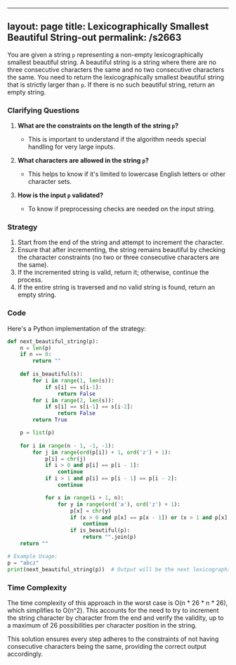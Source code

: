 
---
layout: page
title:  Lexicographically Smallest Beautiful String-out
permalink: /s2663
---
You are given a string `p` representing a non-empty lexicographically smallest beautiful string. A beautiful string is a string where there are no three consecutive characters the same and no two consecutive characters the same. You need to return the lexicographically smallest beautiful string that is strictly larger than `p`. If there is no such beautiful string, return an empty string.

### Clarifying Questions
1. **What are the constraints on the length of the string `p`?**
   - This is important to understand if the algorithm needs special handling for very large inputs.

2. **What characters are allowed in the string `p`?**
   - This helps to know if it's limited to lowercase English letters or other character sets.

3. **How is the input `p` validated?**
   - To know if preprocessing checks are needed on the input string.

### Strategy
1. Start from the end of the string and attempt to increment the character.
2. Ensure that after incrementing, the string remains beautiful by checking the character constraints (no two or three consecutive characters are the same).
3. If the incremented string is valid, return it; otherwise, continue the process.
4. If the entire string is traversed and no valid string is found, return an empty string.

### Code

Here's a Python implementation of the strategy:

```python
def next_beautiful_string(p):
    n = len(p)
    if n == 0:
        return ""
    
    def is_beautiful(s):
        for i in range(1, len(s)):
            if s[i] == s[i-1]:
                return False
        for i in range(2, len(s)):
            if s[i] == s[i-1] == s[i-2]:
                return False
        return True

    p = list(p)
    
    for i in range(n - 1, -1, -1):
        for j in range(ord(p[i]) + 1, ord('z') + 1):
            p[i] = chr(j)
            if i > 0 and p[i] == p[i - 1]:
                continue
            if i > 1 and p[i] == p[i - 1] == p[i - 2]:
                continue

            for x in range(i + 1, n):
                for y in range(ord('a'), ord('z') + 1):
                    p[x] = chr(y)
                    if (x > 0 and p[x] == p[x - 1]) or (x > 1 and p[x] == p[x - 1] == p[x - 2]):
                        continue
                    if is_beautiful(p):
                        return "".join(p)
    return ""

# Example Usage:
p = "abcz"
print(next_beautiful_string(p))  # Output will be the next lexicographically smallest beautiful string after "abcz"
```

### Time Complexity
The time complexity of this approach in the worst case is O(n * 26 * n * 26), which simplifies to O(n^2). This accounts for the need to try to increment the string character by character from the end and verify the validity, up to a maximum of 26 possibilities per character position in the string.

This solution ensures every step adheres to the constraints of not having consecutive characters being the same, providing the correct output accordingly.